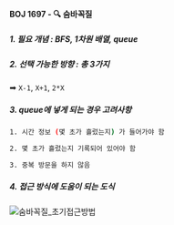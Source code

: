 #### BOJ 1697 - 🔍 숨바꼭질

##### 1. **필요 개념 : BFS, 1차원 배열, queue**



##### 2. **선택 가능한 방향 : 총 3가지**

➡  `X-1`, `X+1`, `2*X`



##### 3. **queue에 넣게 되는 경우 고려사항**

```bash
1. 시간 정보 (몇 초가 흘렀는지) 가 들어가야 함

2. 몇 초가 흘렀는지 기록되어 있어야 함

3. 중복 방문을 하지 않음
```



##### 4. 접근 방식에 도움이 되는 도식

![숨바꼭질_초기접근방법](0903_스터디.assets/숨바꼭질_초기접근방법.png)